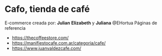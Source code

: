# Cafo, tienda de café

E-commerce creada por: **Julian** **Elizabeth** y **Juliana** @EHortua
Páginas de referencia
* https://thecoffeestore.com/
* https://manifiestocafe.com.ar/categoria/cafe/
* https://www.juanvaldezcafe.com/
